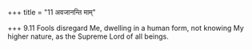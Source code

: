+++
title = "11 अवजानन्ति माम्"

+++
9.11 Fools disregard Me, dwelling in a human form, not knowing My higher
nature, as the Supreme Lord of all beings.
